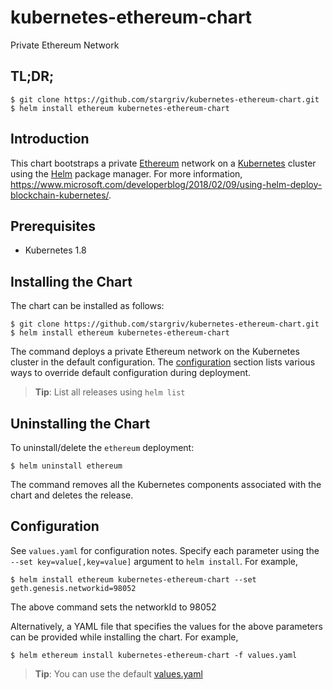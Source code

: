 # kubernetes-ethereum-chart

Private Ethereum Network

## TL;DR;

```console
$ git clone https://github.com/stargriv/kubernetes-ethereum-chart.git
$ helm install ethereum kubernetes-ethereum-chart
```

## Introduction

This chart bootstraps a private [Ethereum](https://www.ethereum.org/) network on a [Kubernetes](http://kubernetes.io) cluster using the [Helm](https://helm.sh) package manager. For more information, https://www.microsoft.com/developerblog/2018/02/09/using-helm-deploy-blockchain-kubernetes/.

## Prerequisites

* Kubernetes 1.8

## Installing the Chart

The chart can be installed as follows:

```console
$ git clone https://github.com/stargriv/kubernetes-ethereum-chart.git
$ helm install ethereum kubernetes-ethereum-chart
```

The command deploys a private Ethereum network on the Kubernetes cluster in the default configuration. The [configuration](#configuration) section lists various ways to override default configuration during deployment.

> **Tip**: List all releases using `helm list`

## Uninstalling the Chart

To uninstall/delete the `ethereum` deployment:

```console
$ helm uninstall ethereum
```

The command removes all the Kubernetes components associated with the chart and deletes the release.

## Configuration

See `values.yaml` for configuration notes. Specify each parameter using the `--set key=value[,key=value]` argument to `helm install`. For example,

```console
$ helm install ethereum kubernetes-ethereum-chart --set geth.genesis.networkid=98052 
```

The above command sets the networkId to 98052

Alternatively, a YAML file that specifies the values for the above parameters can be provided while installing the chart. For example,

```console
$ helm ethereum install kubernetes-ethereum-chart -f values.yaml 
```

> **Tip**: You can use the default [values.yaml](values.yaml)
